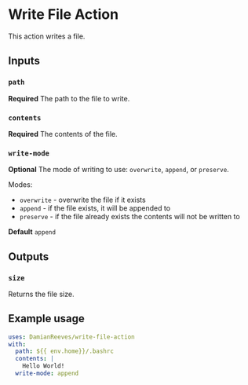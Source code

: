 # Write File Action

This action writes a file.

## Inputs

### `path`

**Required** The path to the file to write.

### `contents`

**Required** The contents of the file.

### `write-mode`

**Optional** The mode of writing to use: `overwrite`, `append`, or `preserve`.

Modes:

- `overwrite` - overwrite the file if it exists
- `append` - if the file exists, it will be appended to
- `preserve` - if the file already exists the contents will not be written to

**Default** `append`

## Outputs

### `size`

Returns the file size.

## Example usage

```yaml
uses: DamianReeves/write-file-action
with:
  path: ${{ env.home}}/.bashrc
  contents: |
    Hello World!
  write-mode: append
```
